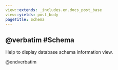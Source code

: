 ```yaml
---
view::extends: _includes.en.docs_post_base
view::yields: post_body
pageTitle: Schema
---
```

@verbatim
#Schema
----------

Help to display database schema information view.

@endverbatim
